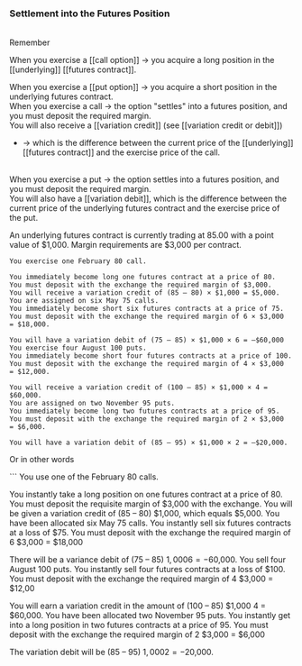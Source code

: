 ### Settlement into the Futures Position
<br>
Remember

When you exercise a [[call option]]
-> you acquire a long position in the [[underlying]] [[futures contract]].


When you exercise a [[put option]]
-> you acquire a short position in the underlying futures contract.<br>
When you exercise a call
-> the option "settles" into a futures position, and you must deposit the required margin.
<br>
You will also receive a [[variation credit]] (see [[variation credit or debit]])
* -> which is the difference between the current price of the [[underlying]] [[futures contract]] and the exercise price of the call.
<br>
When you exercise a put
-> the option settles into a futures position, and you must deposit the required margin. 
<br>
You will also have a [[variation debit]], which is the difference between the current price of the underlying futures contract and the exercise price of the put.


<p>An underlying futures contract is currently trading at 85.00 with a point
value of $1,000. Margin requirements are $3,000 per contract.</p>

```
You exercise one February 80 call.

You immediately become long one futures contract at a price of 80.
You must deposit with the exchange the required margin of $3,000.
You will receive a variation credit of (85 – 80) × $1,000 = $5,000.
You are assigned on six May 75 calls.
You immediately become short six futures contracts at a price of 75.
You must deposit with the exchange the required margin of 6 × $3,000
= $18,000.

You will have a variation debit of (75 – 85) × $1,000 × 6 = –$60,000
You exercise four August 100 puts.
You immediately become short four futures contracts at a price of 100.
You must deposit with the exchange the required margin of 4 × $3,000
= $12,000.

You will receive a variation credit of (100 – 85) × $1,000 × 4 = $60,000.
You are assigned on two November 95 puts.
You immediately become long two futures contracts at a price of 95.
You must deposit with the exchange the required margin of 2 × $3,000
= $6,000.

You will have a variation debit of (85 – 95) × $1,000 × 2 = –$20,000.
```

<p>Or in other words</p>
```
You use one of the February 80 calls.

You instantly take a long position on one futures contract at a price of 80.
You must deposit the requisite margin of $3,000 with the exchange.
You will be given a variation credit of (85 – 80) $1,000, which equals $5,000.
You have been allocated six May 75 calls.
You instantly sell six futures contracts at a loss of $75.
You must deposit with the exchange the required margin of 6 $3,000 = $18,000

There will be a variance debit of (75 – 85) $1,000 6 = -$60,000.
You sell four August 100 puts.
You instantly sell four futures contracts at a loss of $100.
You must deposit with the exchange the required margin of 4 $3,000 = $12,00

You will earn a variation credit in the amount of (100 – 85) $1,000 4 = $60,000.
You have been allocated two November 95 puts.
You instantly get into a long position in two futures contracts at a price of 95.
You must deposit with the exchange the required margin of 2 $3,000 = $6,000

The variation debit will be (85 – 95) $1,000 2 = −$20,000.
```
